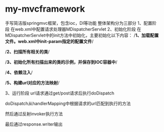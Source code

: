 # my-mvcframework
手写简洁版springmvc框架，包含ioc，DI等功能
整体架构分为三部分
1、配置阶段
在web.xml中配置请求处理器MDispatcherServlet
2、初始化阶段
在MDispatcherServlet中的init方法中初始化，主要初始化以下内容：
/**1、加载配置文件。web.xml中init-param指定的配置文件**/

/**2、扫描所有相关的类**/

/**3、初始化所有扫描出来的类的示例，并保存到IOC容器中**/

/**4、依赖注入**/

/**5、构建url对应的方法映射**/

3、运行阶段
url请求通过get/post请求后执行doDispatch

doDispatch从handlerMapping中根据请求的url匹配到执行的方法

然后通过反射invoker执行方法

最后通过response.writer输出


